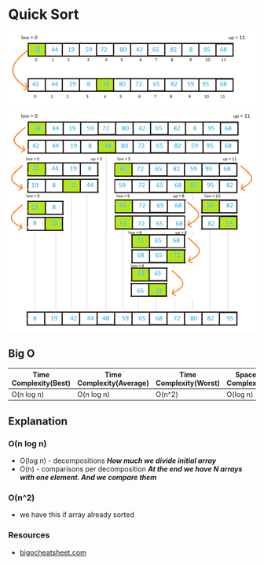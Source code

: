 # Quick Sort


![Quick_sort](../../../assets/img/Python-Quick-Sort-1.png)
![Quick_sort](../../../assets/img/Python-Quick-Sort-2.png)

## Big O

| Time Complexity(Best) | Time Complexity(Average) | Time Complexity(Worst) | Space Complexity |
| ------------- | ------------- | ------------- | ------------- |
| O(n log n)    | O(n log n)    | O(n^2)    | O(log n)          |

## Explanation 
### O(n log n)
* O(log n) - decompositions ***How much we divide initial array***
* O(n) - comparisons per decomposition ***At the end we have N arrays with one element. And we compare them***
### O(n^2)
* we have this if array already sorted


### Resources
* [bigocheatsheet.com](http://bigocheatsheet.com/)
